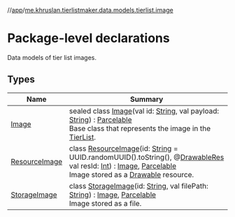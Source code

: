 //[app](../../index.md)/[me.khruslan.tierlistmaker.data.models.tierlist.image](index.md)

# Package-level declarations

Data models of tier list images.

## Types

| Name | Summary |
|---|---|
| [Image](-image/index.md) | sealed class [Image](-image/index.md)(val id: [String](https://kotlinlang.org/api/latest/jvm/stdlib/kotlin/-string/index.html), val payload: [String](https://kotlinlang.org/api/latest/jvm/stdlib/kotlin/-string/index.html)) : [Parcelable](https://developer.android.com/reference/kotlin/android/os/Parcelable.html)<br>Base class that represents the image in the [TierList](../me.khruslan.tierlistmaker.data.models.tierlist/-tier-list/index.md). |
| [ResourceImage](-resource-image/index.md) | class [ResourceImage](-resource-image/index.md)(id: [String](https://kotlinlang.org/api/latest/jvm/stdlib/kotlin/-string/index.html) = UUID.randomUUID().toString(), @[DrawableRes](https://developer.android.com/reference/kotlin/androidx/annotation/DrawableRes.html) val resId: [Int](https://kotlinlang.org/api/latest/jvm/stdlib/kotlin/-int/index.html)) : [Image](-image/index.md), [Parcelable](https://developer.android.com/reference/kotlin/android/os/Parcelable.html)<br>Image stored as a [Drawable](https://developer.android.com/reference/kotlin/android/graphics/drawable/Drawable.html) resource. |
| [StorageImage](-storage-image/index.md) | class [StorageImage](-storage-image/index.md)(id: [String](https://kotlinlang.org/api/latest/jvm/stdlib/kotlin/-string/index.html), val filePath: [String](https://kotlinlang.org/api/latest/jvm/stdlib/kotlin/-string/index.html)) : [Image](-image/index.md), [Parcelable](https://developer.android.com/reference/kotlin/android/os/Parcelable.html)<br>Image stored as a file. |
